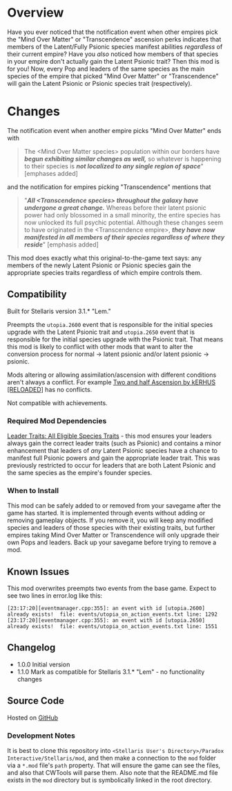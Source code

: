 # Overview

Have you ever noticed that the notification event when other empires pick the "Mind Over Matter" or "Transcendence" ascension perks indicates that members of the Latent/Fully Psionic species manifest abilities _regardless_ of their current empire?  Have you _also_ noticed how members of that species in your empire don't actually gain the Latent Psionic trait?  Then this mod is for you!  Now, every Pop and leaders of the same species as the main species of the empire that picked "Mind Over Matter" or "Transcendence" will gain the Latent Psionic or Psionic species trait (respectively).

# Changes

The notification event when another empire picks "Mind Over Matter" ends with

> The \<Mind Over Matter species\> population within our borders have **_begun exhibiting similar changes as well,_** so whatever is happening to their species is **_not localized to any single region of space_**" [emphases added]

and the notification for empires picking "Transcendence" mentions that

> "**_All \<Transcendence species\> throughout the galaxy have undergone a great change._** Whereas before their latent psionic power had only blossomed in a small minority, the entire species has now unlocked its full psychic potential. Although these changes seem to have originated in the \<Transcendence empire\>, **_they have now manifested in all members of their species regardless of where they reside_**" [emphasis added]

This mod does exactly what this original-to-the-game text says: any members of the newly Latent Psionic or Psionic species gain the appropriate species traits regardless of which empire controls them.

## Compatibility

Built for Stellaris version 3.1.\* "Lem."

Preempts the `utopia.2600` event that is responsible for the initial species upgrade with the Latent Psionic trait and `utopia.2650` event that is responsible for the initial species upgrade with the Psionic trait.  That means this mod is likely to conflict with other mods that want to alter the conversion process for normal -> latent psionic and/or latent psionic -> psionic.

Mods altering or allowing assimilation/ascension with different conditions aren't always a conflict.  For example [Two and half Ascension by kERHUS [RELOADED]](https://steamcommunity.com/sharedfiles/filedetails/?id=2373793047) has no conflicts.

Not compatible with achievements.

### Required Mod Dependencies

[Leader Traits: All Eligible Species Traits](https://steamcommunity.com/sharedfiles/filedetails/?id=2499031295) - this mod ensures your leaders always gain the correct leader traits (such as Psionic) and contains a minor enhancement that leaders of _any_ Latent Psionic species have a chance to manifest full Psionic powers and gain the appropriate leader trait. This was previously restricted to occur for leaders that are both Latent Psionic and the same species as the empire's founder species.

### When to Install

This mod can be safely added to or removed from your savegame after the game has started.  It is implemented through events without adding or removing gameplay objects.  If you remove it, you will keep any modified species and leaders of those species with their existing traits, but further empires taking Mind Over Matter or Transcendence will only upgrade their own Pops and leaders.  Back up your savegame before trying to remove a mod.

## Known Issues

This mod overwrites preempts two events from the base game.  Expect to see two lines in error.log like this:

```
[23:17:20][eventmanager.cpp:355]: an event with id [utopia.2600] already exists!  file: events/utopia_on_action_events.txt line: 1292
[23:17:20][eventmanager.cpp:355]: an event with id [utopia.2650] already exists!  file: events/utopia_on_action_events.txt line: 1551
```

## Changelog

* 1.0.0 Initial version
* 1.1.0 Mark as compatible for Stellaris 3.1.* "Lem" - no functionality changes

## Source Code

Hosted on [GitHub](https://github.com/corsairmarks/psionic_ascension_galaxy_species)

### Development Notes

It is best to clone this repository into `<Stellaris User's Directory>/Paradox Interactive/Stellaris/mod`, and then make a connection to the `mod` folder via a `*.mod` file's `path` property.  That will ensure the game can see the files, and also that CWTools will parse them.  Also note that the README.md file exists in the `mod` directory but is symbolically linked in the root directory.